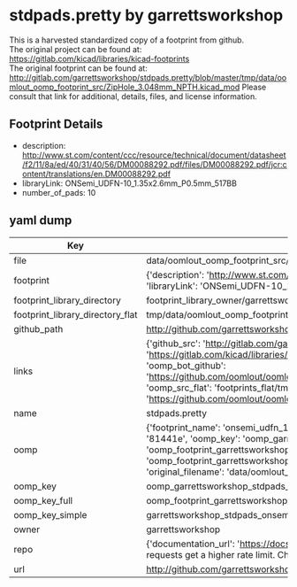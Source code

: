 # stdpads.pretty by garrettsworkshop  
This is a harvested standardized copy of a footprint from github.  
The original project can be found at:  
https://gitlab.com/kicad/libraries/kicad-footprints  
The original footprint can be found at:
http://gitlab.com/garrettsworkshop/stdpads.pretty/blob/master/tmp/data/oomlout_oomp_footprint_src/ZipHole_3.048mm_NPTH.kicad_mod
Please consult that link for additional, details, files, and license information.  
## Footprint Details
* description: http://www.st.com/content/ccc/resource/technical/document/datasheet/f2/11/8a/ed/40/31/40/56/DM00088292.pdf/files/DM00088292.pdf/jcr:content/translations/en.DM00088292.pdf  
* libraryLink: ONSemi_UDFN-10_1.35x2.6mm_P0.5mm_517BB  
* number_of_pads: 10  
## yaml dump  
| Key | Value |  
| --- | --- |  
| file | data/oomlout_oomp_footprint_src/stdpads.pretty/ONSemi_UDFN-10_1.35x2.6mm_P0.5mm_517BB.kicad_mod |  
| footprint | {'description': 'http://www.st.com/content/ccc/resource/technical/document/datasheet/f2/11/8a/ed/40/31/40/56/DM00088292.pdf/files/DM00088292.pdf/jcr:content/translations/en.DM00088292.pdf', 'libraryLink': 'ONSemi_UDFN-10_1.35x2.6mm_P0.5mm_517BB', 'number_of_pads': 10} |  
| footprint_library_directory | footprint_library_owner/garrettsworkshop_stdpads.pretty |  
| footprint_library_directory_flat | tmp/data/oomlout_oomp_footprint_src/footprints_flat/garrettsworkshop_stdpads_onsemi_udfn_10_1_35x2_6mm_p0_5mm_517bb/working |  
| github_path | http://github.com/garrettsworkshop/stdpads.pretty/blob/master/tmp/data/oomlout_oomp_footprint_src/ONSemi_UDFN-10_1.35x2.6mm_P0.5mm_517BB.kicad_mod |  
| links | {'github_src': 'http://gitlab.com/garrettsworkshop/stdpads.pretty/blob/master/tmp/data/oomlout_oomp_footprint_src/ZipHole_3.048mm_NPTH.kicad_mod', 'github_src_repo': 'https://gitlab.com/kicad/libraries/kicad-footprints', 'oomp_bot': 'tmp/data/oomlout_oomp_footprint_src/footprints/garrettsworkshop_stdpads_onsemi_udfn_10_1_35x2_6mm_p0_5mm_517bb/working', 'oomp_bot_github': 'https://github.com/oomlout/oomlout_oomp_footprint_bot/tree/main/tmp/data/oomlout_oomp_footprint_src/footprints/garrettsworkshop_stdpads_onsemi_udfn_10_1_35x2_6mm_p0_5mm_517bb/working', 'oomp_src_flat': 'footprints_flat/tmp/data/oomlout_oomp_footprint_src/footprints_flat/garrettsworkshop_stdpads_onsemi_udfn_10_1_35x2_6mm_p0_5mm_517bb/working', 'oomp_src_flat_github': 'https://github.com/oomlout/oomlout_oomp_footprint_src/tree/main/tmp/data/oomlout_oomp_footprint_src/footprints_flat/garrettsworkshop_stdpads_onsemi_udfn_10_1_35x2_6mm_p0_5mm_517bb/working'} |  
| name | stdpads.pretty |  
| oomp | {'footprint_name': 'onsemi_udfn_10_1_35x2_6mm_p0_5mm_517bb', 'library_name': 'stdpads', 'md5': '81441e4a522cd57fa25b3e697265ae44', 'md5_10': '81441e4a52', 'md5_5': '81441', 'md5_6': '81441e', 'oomp_key': 'oomp_garrettsworkshop_stdpads_onsemi_udfn_10_1_35x2_6mm_p0_5mm_517bb', 'oomp_key_extra': 'oomp_footprint_garrettsworkshop_stdpads_onsemi_udfn_10_1_35x2_6mm_p0_5mm_517bb', 'oomp_key_full': 'oomp_footprint_garrettsworkshop_stdpads_onsemi_udfn_10_1_35x2_6mm_p0_5mm_517bb_81441e', 'oomp_key_simple': 'garrettsworkshop_stdpads_onsemi_udfn_10_1_35x2_6mm_p0_5mm_517bb', 'original_filename': 'data/oomlout_oomp_footprint_src/stdpads.pretty/ONSemi_UDFN-10_1.35x2.6mm_P0.5mm_517BB.kicad_mod', 'owner_name': 'garrettsworkshop'} |  
| oomp_key | oomp_garrettsworkshop_stdpads_onsemi_udfn_10_1_35x2_6mm_p0_5mm_517bb |  
| oomp_key_full | oomp_footprint_garrettsworkshop_stdpads_onsemi_udfn_10_1_35x2_6mm_p0_5mm_517bb |  
| oomp_key_simple | garrettsworkshop_stdpads_onsemi_udfn_10_1_35x2_6mm_p0_5mm_517bb |  
| owner | garrettsworkshop |  
| repo | {'documentation_url': 'https://docs.github.com/rest/overview/resources-in-the-rest-api#rate-limiting', 'message': "API rate limit exceeded for 84.66.142.224. (But here's the good news: Authenticated requests get a higher rate limit. Check out the documentation for more details.)"} |  
| url | http://github.com/garrettsworkshop/stdpads.pretty |  

